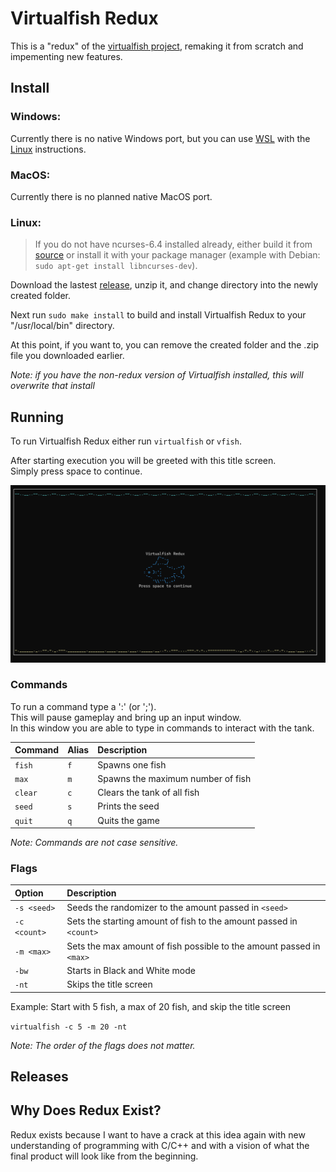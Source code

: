 # Virtualfish Redux
This is a "redux" of the [virtualfish project](https://www.github.com/kirkseytc/virtualfish), remaking it from scratch and impementing new features.

## Install
### Windows:
Currently there is no native Windows port, but you can use [WSL](https://learn.microsoft.com/en-us/windows/wsl/install) with the [Linux](#linux) instructions.
### MacOS:
Currently there is no planned native MacOS port.
### Linux:
> If you do not have ncurses-6.4 installed already, either build it from [source](https://invisible-island.net/ncurses/#download) or install it with your package manager
> (example with Debian: `sudo apt-get install libncurses-dev`).

Download the lastest [release](https://github.com/kirkseytc/virtualfish-redux/releases), unzip it, and change directory into the newly created folder.

Next run `sudo make install` to build and install Virtualfish Redux to your "/usr/local/bin" directory.

At this point, if you want to, you can remove the created folder and the .zip file you downloaded earlier.

_Note: if you have the non-redux version of Virtualfish installed, this will overwrite that install_

## Running
To run Virtualfish Redux either run `virtualfish` or `vfish`.

After starting execution you will be greeted with this title screen.  
Simply press space to continue.

<img src="imgs/title_screen.png" alt="Screenshot of the Title Screen" width="600">

### Commands
To run a command type a ':' (or ';').  
This will pause gameplay and bring up an input window.  
In this window you are able to type in commands to interact with the tank.  

|Command|Alias|Description|
|:-|:-|:-|
|`fish`|`f`|Spawns one fish|
|`max`|`m`|Spawns the maximum number of fish|
|`clear`|`c`|Clears the tank of all fish|
|`seed`|`s`|Prints the seed|
|`quit`|`q`|Quits the game|

_Note: Commands are not case sensitive._

### Flags
|Option|Description|
|:-|:-|
|`-s <seed>`|Seeds the randomizer to the amount passed in `<seed>`|
|`-c <count>`|Sets the starting amount of fish to the amount passed in `<count>`|
|`-m <max>`|Sets the max amount of fish possible to the amount passed in `<max>`|
|`-bw`|Starts in Black and White mode|
|`-nt`|Skips the title screen|

Example: 
Start with 5 fish, a max of 20 fish, and skip the title screen

`virtualfish -c 5 -m 20 -nt` 

_Note: The order of the flags does not matter._

## Releases

## Why Does Redux Exist?
Redux exists because I want to have a crack at this idea again with
new understanding of programming with C/C++ and with a vision of 
what the final product will look like from the beginning.

